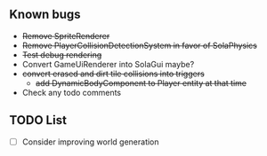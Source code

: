 ## Known bugs
* ~~Remove SpriteRenderer~~
* ~~Remove PlayerCollisionDetectionSystem in favor of SolaPhysics~~
* ~~Test debug rendering~~
* Convert GameUiRenderer into SolaGui maybe?
* ~~convert erased and dirt tile collisions into triggers~~
  * ~~add DynamicBodyComponent to Player entity at that time~~
* Check any todo comments

## TODO List
* [ ] Consider improving world generation
